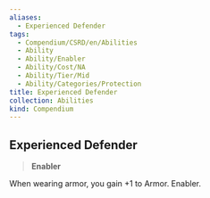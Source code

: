 ```yaml
---
aliases:
  - Experienced Defender
tags:
  - Compendium/CSRD/en/Abilities
  - Ability
  - Ability/Enabler
  - Ability/Cost/NA
  - Ability/Tier/Mid
  - Ability/Categories/Protection
title: Experienced Defender
collection: Abilities
kind: Compendium
---
```

## Experienced Defender  
>**Enabler**
  
When wearing armor, you gain +1 to Armor. Enabler.